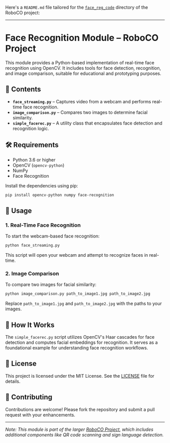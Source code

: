 Here's a `README.md` file tailored for the [`face_reg_code`](https://github.com/haphm/roboco-proj/tree/master/face_reg_code) directory of the RoboCO project:

---

# Face Recognition Module – RoboCO Project

This module provides a Python-based implementation of real-time face recognition using OpenCV. It includes tools for face detection, recognition, and image comparison, suitable for educational and prototyping purposes.

## 📁 Contents

- **`face_streaming.py`** – Captures video from a webcam and performs real-time face recognition.
- **`image_comparison.py`** – Compares two images to determine facial similarity.
- **`simple_facerec.py`** – A utility class that encapsulates face detection and recognition logic.

## 🛠️ Requirements

- Python 3.6 or higher
- OpenCV (`opencv-python`)
- NumPy
- Face Recognition

Install the dependencies using pip:

```bash
pip install opencv-python numpy face-recognition
```


## 🚀 Usage

### 1. Real-Time Face Recognition

To start the webcam-based face recognition:

```bash
python face_streaming.py
```


This script will open your webcam and attempt to recognize faces in real-time.

### 2. Image Comparison

To compare two images for facial similarity:

```bash
python image_comparison.py path_to_image1.jpg path_to_image2.jpg
```


Replace `path_to_image1.jpg` and `path_to_image2.jpg` with the paths to your images.

## 🧠 How It Works

The `simple_facerec.py` script utilizes OpenCV's Haar cascades for face detection and computes facial embeddings for recognition. It serves as a foundational example for understanding face recognition workflows.

## 📄 License

This project is licensed under the MIT License. See the [LICENSE](../LICENSE) file for details.

## 🤝 Contributing

Contributions are welcome! Please fork the repository and submit a pull request with your enhancements.

---

*Note: This module is part of the larger [RoboCO Project](https://github.com/haphm/roboco-proj), which includes additional components like QR code scanning and sign language detection.* 
